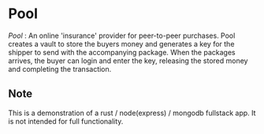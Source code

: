 # Pool
*Pool* : An online 'insurance' provider for peer-to-peer purchases. Pool creates a vault to store the buyers money and generates a key for the shipper to send with the accompanying package. When the packages arrives, the buyer can login and enter the key, releasing the stored money and completing the transaction.  

## Note
This is a demonstration of a rust / node(express) / mongodb fullstack app. It is not intended for full functionality.